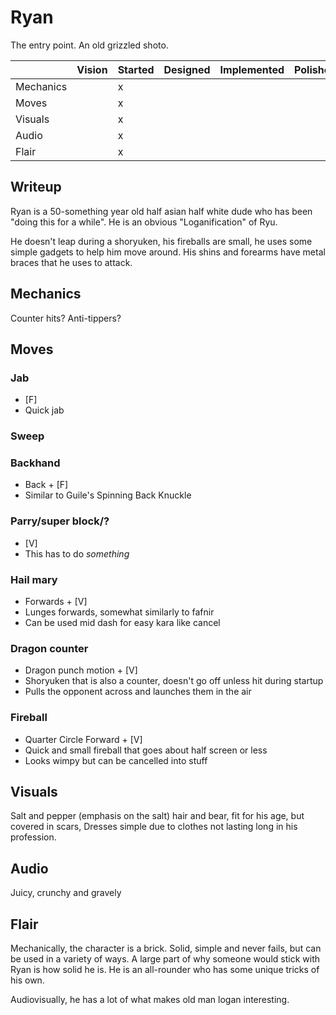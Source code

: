 # Ryan

The entry point. An old grizzled shoto.

|           | Vision | Started | Designed | Implemented | Polished |
| --------- | ------ | ------- | -------- | ----------- | -------- |
| Mechanics |        | x       |          |             |          |
| Moves     |        | x       |          |             |          |
| Visuals   |        | x       |          |             |          |
| Audio     |        | x       |          |             |          |
| Flair     |        | x       |          |             |          |

## Writeup

Ryan is a 50-something year old half asian half white dude who has been "doing this for a while". He is an obvious "Loganification" of Ryu.

He doesn't leap during a shoryuken, his fireballs are small, he uses some simple gadgets to help him move around. His shins and forearms have metal braces that he uses to attack.

## Mechanics

Counter hits?
Anti-tippers?

## Moves

### Jab
- [F]
- Quick jab

### Sweep
### Backhand
- Back + [F]
- Similar to Guile's Spinning Back Knuckle

### Parry/super block/?
- [V]
- This has to do *something*

### Hail mary
- Forwards + [V]
- Lunges forwards, somewhat similarly to fafnir
- Can be used mid dash for easy kara like cancel

### Dragon counter
- Dragon punch motion + [V]
- Shoryuken that is also a counter, doesn't go off unless hit during startup
- Pulls the opponent across and launches them in the air

### Fireball
- Quarter Circle Forward + [V]
- Quick and small fireball that goes about half screen or less
- Looks wimpy but can be cancelled into stuff

## Visuals

Salt and pepper (emphasis on the salt) hair and bear, fit for his age, but covered in scars, Dresses simple due to clothes not lasting long in his profession.

## Audio

Juicy, crunchy and gravely

## Flair

Mechanically, the character is a brick. Solid, simple and never fails, but can be used in a variety of ways. A large part of why someone would stick with Ryan is how solid he is. He is an all-rounder who has some unique tricks of his own.

Audiovisually, he has a lot of what makes old man logan interesting.